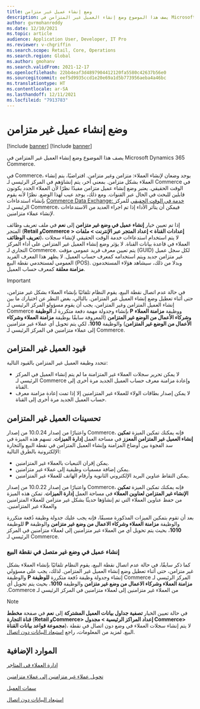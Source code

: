 ```yaml
---
title: وضع إنشاء عميل غير متزامن
description: يصف هذا الموضوع وضع إنشاء العميل غير المتزامن في Microsoft Dynamics 365 Commerce.
author: gvrmohanreddy
ms.date: 12/10/2021
ms.topic: article
audience: Application User, Developer, IT Pro
ms.reviewer: v-chgriffin
ms.search.scope: Retail, Core, Operations
ms.search.region: Global
ms.author: gmohanv
ms.search.validFrom: 2021-12-17
ms.openlocfilehash: 22bb4eaf3d4897904412120fa5580c42637b56e0
ms.sourcegitcommit: eef5d9935ccd1e20e69a1d5b773956aeba4a46bc
ms.translationtype: HT
ms.contentlocale: ar-SA
ms.lasthandoff: 12/11/2021
ms.locfileid: "7913783"
---
```

# <a name="asynchronous-customer-creation-mode"></a>وضع إنشاء عميل غير متزامن

[!include [banner](includes/banner.md)]
[!include [banner](includes/preview-banner.md)]

يصف هذا الموضوع وضع إنشاء العميل غير المتزامن في Microsoft Dynamics 365 Commerce.

في Commerce، يوجد وضعان لإنشاء العملاء: متزامن وغير متزامن. افتراضيًا، يتم إنشاء العملاء بشكل متزامن. بمعني آخر، يتم إنشاؤهم في المركز الرئيسي لـ Commerce في الوقت الحقيقي. يعتبر وضع إنشاء عميل متزامن مفيدًا نظرًا لأن العملاء الجدد يكونون قابلين للبحث في الحال عبر القنوات. ومع ذلك، يوجد عيب لهذا الوضع. نظرًا لأنه يقوم بإنشاء استدعاءات [Commerce Data Exchange: خدمة في الوقت الحقيقي](dev-itpro/define-retail-channel-communications-cdx.md#realtime-service) للمركز الرئيسي لـ Commerce، فيمكن أن يتأثر الأداء إذا تم اجراء العديد من الاستدعاءات لإنشاء عملاء متزامنين.

إذا تم تعيين خيار **إنشاء عميل في وضع غير متزامن** إلى **نعم** في ملف تعريف وظائف المتجر (**Retail وCommerce \> إعدادات القناة \> إعداد المتجر عبر الإنترنت \> ملفات تعريف الوظائف**)، لا يتم استخدام استدعاءات خدمة الوقت الحقيقي لإنشاء سجلات العملاء في قاعدة بيانات القناة. لا يؤثر وضع إنشاء العميل غير المتزامن على أداء المركز التجاري لـ Commerce. يتم تعيين معرف فريد عمومي مؤقت (GUID) لكل سجل عميل غير متزامن جديد ويتم استخدامه كمعرف حساب العميل. لا يظهر هذا المعرف الفريد العمومي لمستخدمي نقطة البيع (POS). وبدلا من ذلك، سيشاهد هؤلاء المستخدمون **مزامنة معلقة** كمعرف حساب العميل.

> [!IMPORTANT]
> في حالة عدم اتصال نقطة البيع، يقوم النظام تلقائيًا بإنشاء العملاء بشكل غير متزامن، حتى أثناء تعطيل وضع إنشاء العميل غير المتزامن. بالتالي، بغض النظر عن اختيارك ما بين إنشاء العميل المتزامن وغير المتزامن، يجب أن يقوم مسؤولو المركز الرئيسي لـ Commerce بإنشاء وجدولة مهمة دفعة متكررة لـ **الوظيفة ‎P** ووظيفة **مزامنة العملاء وشركاء الأعمال من الوضع غير المتزامن** (المعروفة سابقًا بوظيفة **مزامنة العملاء وشركاء الأعمال من الوضع غير المتزامن**) والوظيفة **1010**، لكي يتم تحويل أي عملاء غير متزامنين إلى عملاء متزامنين في المركز الرئيسي لـ Commerce.

## <a name="async-customer-limitations"></a>قيود العميل غير المتزامن

تتحدد وظيفة العميل غير المتزامن بالقيود التالية:

- لا يمكن تحرير سجلات العملاء غير المتزامنة ما لم يتم إنشاء العميل في المركز الرئيسي لـ Commerce وإعادة مزامنة معرف حساب العميل الجديد مرة أخرى إلى القناة.
- لا يمكن إصدار بطاقات الولاء للعملاء غير المتزامنين إلا إذا تمت إعادة مزامنة معرف حساب العميل الجديد مرة أخرى إلى القناة.

## <a name="async-customer-enhancements"></a>تحسينات العميل غير المتزامن

واعتبارًا من إصدار 10.0.24 من إصدار Commerce، فإنه يمكنك تمكين الميزة **تمكين إنشاء العميل غير المتزامن المعزز** في مساحة العمل **إدارة الميزات**. تسهم هذه الميزة في سد الفجوة بين أوضاع المزامنة وإنشاء العميل المتزامن في نقطة البيع والتجارة الإلكترونية بالطرق التالية:

- يمكن إقران التبعيات بالعملاء غير المتزامنين.
- يمكن إضافة مسميات وظيفية إلى عملاء غير متزامنين.
- يمكن التقاط عناوين البريد الإلكتروني الثانوية وأرقام الهاتف للعملاء غير المتزامنين.

واعتبارًا من إصدار 10.0.22 من إصدار Commerce، فإنه يمكنك تمكين الميزة **تمكين الإنشاء غير المتزامن لعناوين العملاء‬‏‫** في مساحة العمل **إدارة الميزات**. تمكن هذه الميزة من حفظ عناوين العملاء التي تم إنشاؤها حديثًا بشكل غير متزامن للعملاء المتزامنين والعملاء غير المتزامنين.

بعد أن تقوم بتمكين الميزات المذكورة مسبقًا، فإنه يجب عليك جدولة وظيفة دُفعة متكررة للوظيفة **P** والوظيفة **مزامنة العملاء وشركاء الاعمال من وضع غير متزامن** والوظيفة **1010**، بحيث يتم تحويل أي من العملاء غير متزامنين إلى لعملاء متزامنين في المركز الرئيسي لـ Commerce.

### <a name="customer-creation-in-pos-offline-mode"></a>إنشاء عميل في وضع غير متصل في نقطة البيع

‏‫كما ذكر سابقًا، في حالة عدم اتصال نقطة البيع، يقوم النظام تلقائيًا بإنشاء العملاء بشكل غير متزامن، حتى أثناء تعطيل وضع إنشاء العميل غير المتزامن. لذلك، يجب على مسؤولي المركز الرئيسي لـ Commerce إنشاء وجدولة وظيفة دُفعة متكررة **للوظيفة P** والوظيفة **مزامنة العملاء وشركاء الاعمال من وضع غير متزامن** والوظيفة **1010**، بحيث يتم تحويل أي من العملاء غير متزامنين إلى لعملاء متزامنين في المركز الرئيسي لـ Commerce.

> [!NOTE]
> في حالة تعيين الخيار **تصفية جداول بيانات العميل المشتركة** إلى **نعم** في صفحة **مخطط قناة التجارة** (**Retail وCommerce\> إعداد المراكز الرئيسية \> مجدول Commerce\> مجموعة قواعد بيانات القناة**)، لا يتم إنشاء سجلات العملاء في وضع دون اتصال في نقطة البيع. لمزيد من المعلومات، راجع [استبعاد البيانات دون اتصال](dev-itpro/implementation-considerations-cdx.md#offline-data-exclusion).

## <a name="additional-resources"></a>الموارد الإضافية

[إدارة العملاء في المتاجر](customer-mgmt-stores.md)

[تحويل عملاء غير متزامنين إلى عملاء متزامنين](convert-async-to-sync.md)

[سمات العميل](dev-itpro/customer-attributes.md)

[استبعاد البيانات دون اتصال](dev-itpro/implementation-considerations-cdx.md#offline-data-exclusion)
